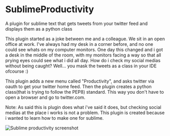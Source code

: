 # SublimeProductivity
A plugin for sublime text that gets tweets from your twitter feed and displays them as a python class

This plugin started as a joke between me and a colleague. We sit in an open office at work.
I've always had my desk in a corner before, and no one could see whats on my computer monitors.
One day this changed and i got a desk in the middle of the room, with my monitors facing a way so that all prying eyes could
see what i did all day. How do i check my social medias without being caught? Well... you mask the tweets as a class in your IDE 
ofcourse :)

This plugin adds a new menu called "Productivity", and asks twitter via oauth to get your twitter home feed. Then the plugin creates
a python class(that is trying to follow the PEP8) standard. This way you don't have to open a browser and go to twitter.com.

Note: As said this is plugin does what i've said it does, but checking social medias at the place i works is not a problem. This plugin is created because i wanted to learn how to make one for sublime.

![Sublime productivity screenshot](http://www.christianengvall.se/wp-content/uploads/2016/05/SublimeProductivity.png)
